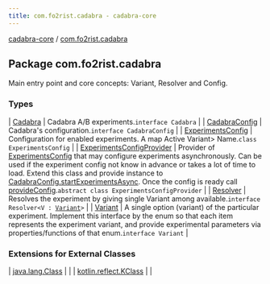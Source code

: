 ```yaml
---
title: com.fo2rist.cadabra - cadabra-core
---
```


[cadabra-core](../index.html) / [com.fo2rist.cadabra](./index.html)

## Package com.fo2rist.cadabra

Main entry point and core concepts: Variant, Resolver and Config.

### Types

| [Cadabra](-cadabra/index.html) | Cadabra A/B experiments.`interface Cadabra` |
| [CadabraConfig](-cadabra-config/index.html) | Cadabra's configuration.`interface CadabraConfig` |
| [ExperimentsConfig](-experiments-config/index.html) | Configuration for enabled experiments. A map  Active Variant&gt; Name.`class ExperimentsConfig` |
| [ExperimentsConfigProvider](-experiments-config-provider/index.html) | Provider of [ExperimentsConfig](-experiments-config/index.html) that may configure experiments asynchronously. Can be used if the experiment config not know in advance or takes a lot of time to load. Extend this class and provide instance to [CadabraConfig.startExperimentsAsync](-cadabra-config/start-experiments-async.html). Once the config is ready call [provideConfig](-experiments-config-provider/provide-config.html).`abstract class ExperimentsConfigProvider` |
| [Resolver](-resolver/index.html) | Resolves the experiment by giving single Variant among available.`interface Resolver<V : `[`Variant`](-variant/index.html)`>` |
| [Variant](-variant/index.html) | A single option (variant) of the particular experiment. Implement this interface by the enum so that each item represents the experiment variant, and provide experimental parameters via properties/functions of that enum.`interface Variant` |

### Extensions for External Classes

| [java.lang.Class](java.lang.-class/index.html) |  |
| [kotlin.reflect.KClass](kotlin.reflect.-k-class/index.html) |  |

